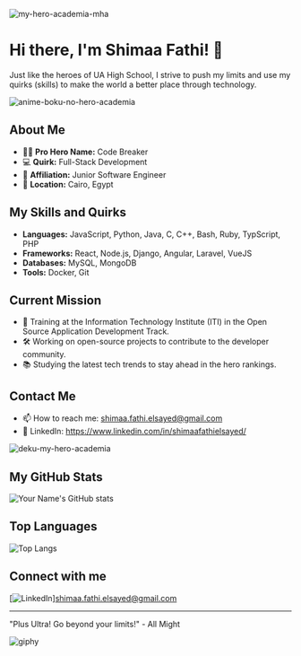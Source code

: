 
![my-hero-academia-mha](https://github.com/shimaafathi123/shimaafathi123/assets/93112282/8a807f2f-28e7-4fa2-ad3a-8360a707364e)

# Hi there, I'm Shimaa Fathi! 👋

Just like the heroes of UA High School, I strive to push my limits and use my quirks (skills) to make the world a better place through technology.

![anime-boku-no-hero-academia](https://github.com/shimaafathi123/shimaafathi123/assets/93112282/feeffba1-3079-43bb-ac38-6e239ceebb98)

## About Me

- 🦸‍♂️ **Pro Hero Name:** Code Breaker
- 💻 **Quirk:** Full-Stack Development
- 🌟 **Affiliation:** Junior Software Engineer
- 📍 **Location:** Cairo, Egypt

## My Skills and Quirks

- **Languages:** JavaScript, Python, Java, C, C++, Bash, Ruby, TypScript, PHP
- **Frameworks:** React, Node.js, Django, Angular, Laravel, VueJS
- **Databases:** MySQL, MongoDB
- **Tools:** Docker, Git
  
## Current Mission

- 🌱 Training at the Information Technology Institute (ITI) in the Open Source Application Development Track.
- 🛠 Working on open-source projects to contribute to the developer community.
- 📚 Studying the latest tech trends to stay ahead in the hero rankings.

## Contact Me

- 📫 How to reach me: shimaa.fathi.elsayed@gmail.com
- 💼 LinkedIn: https://www.linkedin.com/in/shimaafathielsayed/

![deku-my-hero-academia](https://github.com/shimaafathi123/shimaafathi123/assets/93112282/878ca8a9-2258-49c8-88cd-7aa97aca328b)

## My GitHub Stats

![Your Name's GitHub stats](https://github-readme-stats.vercel.app/api?username=yourusername&show_icons=true&theme=tokyonight)

## Top Languages

![Top Langs](https://github-readme-stats.vercel.app/api/top-langs/?username=yourusername&layout=compact&theme=tokyonight)

## Connect with me

[![LinkedIn](https://img.shields.io/badge/LinkedIn-blue?style=for-the-badge&logo=linkedin)]shimaa.fathi.elsayed@gmail.com

---

"Plus Ultra! Go beyond your limits!" - All Might

![giphy](https://github.com/shimaafathi123/shimaafathi123/assets/93112282/91b1f81c-bb73-4779-ab04-ec1cf614804b)
